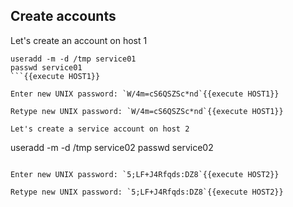 

## Create accounts

Let's create an account on host 1
```
useradd -m -d /tmp service01
passwd service01
```{{execute HOST1}}

Enter new UNIX password: `W/4m=cS6QSZSc*nd`{{execute HOST1}}

Retype new UNIX password: `W/4m=cS6QSZSc*nd`{{execute HOST1}}

Let's create a service account on host 2

```
useradd -m -d /tmp service02
passwd service02
```{{execute HOST2}}

Enter new UNIX password: `5;LF+J4Rfqds:DZ8`{{execute HOST2}}

Retype new UNIX password: `5;LF+J4Rfqds:DZ8`{{execute HOST2}}
